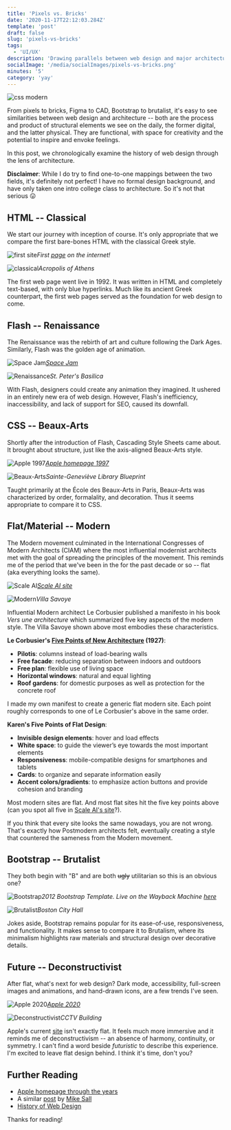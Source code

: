 ```yaml
---
title: 'Pixels vs. Bricks'
date: '2020-11-17T22:12:03.284Z'
template: 'post'
draft: false
slug: 'pixels-vs-bricks'
tags:
  - 'UI/UX'
description: 'Drawing parallels between web design and major architecture movements'
socialImage: '/media/socialImages/pixels-vs-bricks.png'
minutes: '5'
category: 'yay'
---
```


![css modern](/media/socialImages/pixels-vs-bricks.png)

From pixels to bricks, Figma to CAD, Bootstrap to brutalist, it's easy to see similarities between web design and architecture -- both are the process and product of structural elements we see on the daily, the former digital, and the latter physical. They are functional, with space for creativity and the potential to inspire and envoke feelings.

In this post, we chronologically examine the history of web design through the lens of architecture.

**Disclaimer**: While I do try to find one-to-one mappings between the two fields, it's definitely not perfect! I have no formal design background, and have only taken one intro college class to architecture. So it's not that serious 😛

## HTML -- Classical

We start our journey with inception of course. It's only appropriate that we compare the first bare-bones HTML with the classical Greek style.

![first site](/media/pixels-vs-bricks/first-site.jpeg)_First [page](http://info.cern.ch/hypertext/WWW/TheProject.html) on the internet!_

![classical](/media/pixels-vs-bricks/classical.jpg)_Acropolis of Athens_

The first web page went live in 1992. It was written in HTML and completely text-based, with only blue hyperlinks. Much like its ancient Greek counterpart, the first web pages served as the foundation for web design to come.

## Flash -- Renaissance

The Renaissance was the rebirth of art and culture following the Dark Ages. Similarly, Flash was the golden age of animation.

![Space Jam](/media/pixels-vs-bricks/space-jam.png)_[Space Jam](https://www.spacejam.com/)_

![Renaissance](/media/pixels-vs-bricks/renaissance.jpg)_St. Peter's Basilica_

With Flash, designers could create any animation they imagined. It ushered in an entirely new era of web design. However, Flash's inefficiency, inaccessibility, and lack of support for SEO, caused its downfall.

## CSS -- Beaux-Arts

Shortly after the introduction of Flash, Cascading Style Sheets came about. It brought about structure, just like the axis-aligned Beaux-Arts style.

![Apple 1997](/media/pixels-vs-bricks/apple-1997.png)_[Apple homepage 1997](https://www.versionmuseum.com/history-of/apple-website)_

![Beaux-Arts](/media/pixels-vs-bricks/sg-lib.jpg)_Sainte-Geneviève Library Blueprint_

Taught primarily at the École des Beaux-Arts in Paris, Beaux-Arts was characterized by order, formalality, and decoration. Thus it seems appropriate to compare it to CSS.

## Flat/Material -- Modern

The Modern movement culminated in the International Congresses of Modern Architects (CIAM) where the most influential modernist architects met with the goal of spreading the principles of the movement. This reminds me of the period that we've been in the for the past decade or so -- flat (aka everything looks the same).

![Scale AI](/media/pixels-vs-bricks/scale.png)_[Scale AI site](https://scale.com/)_

![Modern](/media/pixels-vs-bricks/modern.jpg)_Villa Savoye_

Influential Modern architect Le Corbusier published a manifesto in his book _Vers une architecture_ which summarized five key aspects of the modern style. The Villa Savoye shown above most embodies these characteristics.

**Le Corbusier's [Five Points of New Architecture](https://www.lescouleurs.ch/en/journal/posts/the-five-points-of-a-new-architecture/) (1927)**:

- **Pilotis**: columns instead of load-bearing walls
- **Free facade**: reducing separation between indoors and outdoors
- **Free plan**: flexible use of living space
- **Horizontal windows**: natural and equal lighting
- **Roof gardens**: for domestic purposes as well as protection for the concrete roof

I made my own manifest to create a generic flat modern site. Each point roughly corresponds to one of Le Corbusier's above in the same order.

**Karen's Five Points of Flat Design**:

- **Invisible design elements**: hover and load effects
- **White space**: to guide the viewer’s eye towards the most important elements
- **Responsiveness**: mobile-compatible designs for smartphones and tablets
- **Cards**: to organize and separate information easily
- **Accent colors/gradients**: to emphasize action buttons and provide cohesion and branding

Most modern sites are flat. And most flat sites hit the five key points above (can you spot all five in [Scale AI's site](https://scale.com/)?).

If you think that every site looks the same nowadays, you are not wrong. That's exactly how Postmodern architects felt, eventually creating a style that countered the sameness from the Modern movement.

## Bootstrap -- Brutalist

They both begin with "B" and are both ~~ugly~~ utilitarian so this is an obvious one?

![Bootstrap](/media/pixels-vs-bricks/bootstrap.png)_2012 Bootstrap Template. Live on the Wayback Machine [here](https://web.archive.org/web/20130127154050/http://twitter.github.com/bootstrap/examples/hero.html)_

![Brutalist](/media/pixels-vs-bricks/brutalism.jpg)_Boston City Hall_

Jokes aside, Bootstrap remains popular for its ease-of-use, responsiveness, and functionality. It makes sense to compare it to Brutalism, where its minimalism highlights raw materials and structural design over decorative details.

## Future -- Deconstructivist

After flat, what's next for web design? Dark mode, accessibility, full-screen images and animations, and hand-drawn icons, are a few trends I've seen.

![Apple 2020](/media/pixels-vs-bricks/apple-2020.png)_[Apple 2020](https://www.apple.com/iphone-12-pro/)_

![Deconstructivist](https://cdn.nazmiyalantiquerugs.com/wp-content/uploads/2011/07/cctv-building-beijing-china-at-dusk-nazmiyal-architecture-blog.jpg)_CCTV Building_

Apple's current [site](https://www.apple.com/) isn't exactly flat. It feels much more immersive and it reminds me of deconstructivism -- an absence of harmony, continuity, or symmetry. I can't find a word beside _futuristic_ to describe this experience. I'm excited to leave flat design behind. I think it's time, don't you?

## Further Reading

- [Apple homepage through the years](https://www.versionmuseum.com/history-of/apple-website)
- A similar [post](https://medium.com/@sall/the-future-of-web-design-is-hidden-in-the-history-of-architecture-1cc93ea854d0) by [Mike Sall](https://medium.com/@sall)
- [History of Web Design](https://www.smamarketing.net/blog/the-history-of-website-design)

Thanks for reading!
